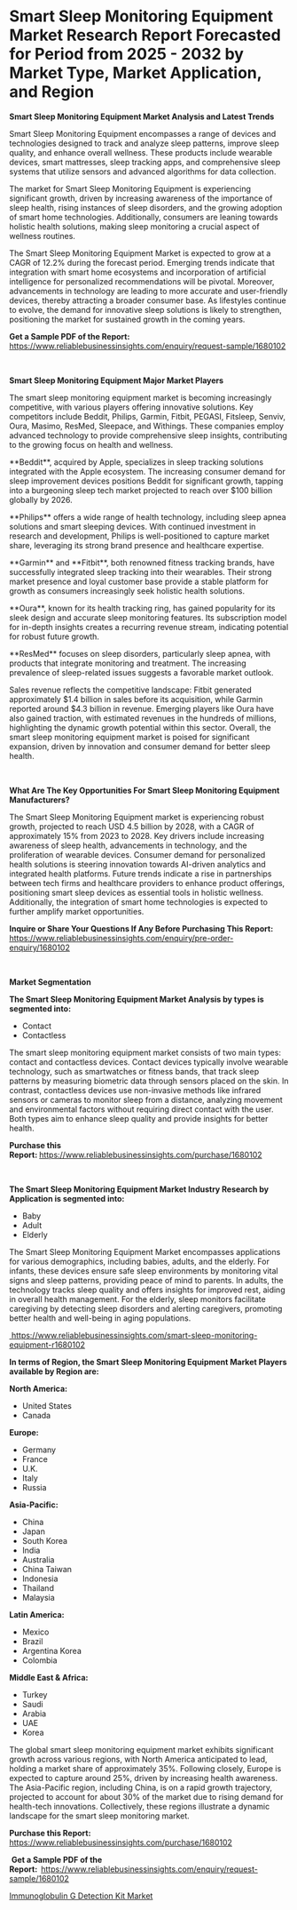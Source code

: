 <p><h1>Smart Sleep Monitoring Equipment Market Research Report Forecasted for Period from 2025 -  2032 by Market Type, Market Application, and Region</h1></p><p><strong>Smart Sleep Monitoring Equipment Market Analysis and Latest Trends</strong></p>
<p><p>Smart Sleep Monitoring Equipment encompasses a range of devices and technologies designed to track and analyze sleep patterns, improve sleep quality, and enhance overall wellness. These products include wearable devices, smart mattresses, sleep tracking apps, and comprehensive sleep systems that utilize sensors and advanced algorithms for data collection. </p><p>The market for Smart Sleep Monitoring Equipment is experiencing significant growth, driven by increasing awareness of the importance of sleep health, rising instances of sleep disorders, and the growing adoption of smart home technologies. Additionally, consumers are leaning towards holistic health solutions, making sleep monitoring a crucial aspect of wellness routines. </p><p>The Smart Sleep Monitoring Equipment Market is expected to grow at a CAGR of 12.2% during the forecast period. Emerging trends indicate that integration with smart home ecosystems and incorporation of artificial intelligence for personalized recommendations will be pivotal. Moreover, advancements in technology are leading to more accurate and user-friendly devices, thereby attracting a broader consumer base. As lifestyles continue to evolve, the demand for innovative sleep solutions is likely to strengthen, positioning the market for sustained growth in the coming years.</p></p>
<p><strong>Get a Sample PDF of the Report:&nbsp;</strong> <a href="https://www.reliablebusinessinsights.com/enquiry/request-sample/1680102?utm_campaign=3262&utm_medium=2&utm_source=Github&utm_content=ia&utm_term=25032025&utm_id=smart-sleep-monitoring-equipment">https://www.reliablebusinessinsights.com/enquiry/request-sample/1680102</a></p>
<p>&nbsp;</p>
<p><strong>Smart Sleep Monitoring Equipment Major Market Players</strong></p>
<p><p>The smart sleep monitoring equipment market is becoming increasingly competitive, with various players offering innovative solutions. Key competitors include Beddit, Philips, Garmin, Fitbit, PEGASI, Fitsleep, Senviv, Oura, Masimo, ResMed, Sleepace, and Withings. These companies employ advanced technology to provide comprehensive sleep insights, contributing to the growing focus on health and wellness.</p><p>**Beddit**, acquired by Apple, specializes in sleep tracking solutions integrated with the Apple ecosystem. The increasing consumer demand for sleep improvement devices positions Beddit for significant growth, tapping into a burgeoning sleep tech market projected to reach over $100 billion globally by 2026.</p><p>**Philips** offers a wide range of health technology, including sleep apnea solutions and smart sleeping devices. With continued investment in research and development, Philips is well-positioned to capture market share, leveraging its strong brand presence and healthcare expertise.</p><p>**Garmin** and **Fitbit**, both renowned fitness tracking brands, have successfully integrated sleep tracking into their wearables. Their strong market presence and loyal customer base provide a stable platform for growth as consumers increasingly seek holistic health solutions.</p><p>**Oura**, known for its health tracking ring, has gained popularity for its sleek design and accurate sleep monitoring features. Its subscription model for in-depth insights creates a recurring revenue stream, indicating potential for robust future growth.</p><p>**ResMed** focuses on sleep disorders, particularly sleep apnea, with products that integrate monitoring and treatment. The increasing prevalence of sleep-related issues suggests a favorable market outlook.</p><p>Sales revenue reflects the competitive landscape: Fitbit generated approximately $1.4 billion in sales before its acquisition, while Garmin reported around $4.3 billion in revenue. Emerging players like Oura have also gained traction, with estimated revenues in the hundreds of millions, highlighting the dynamic growth potential within this sector. Overall, the smart sleep monitoring equipment market is poised for significant expansion, driven by innovation and consumer demand for better sleep health.</p></p>
<p>&nbsp;</p>
<p><strong>What Are The Key Opportunities For Smart Sleep Monitoring Equipment Manufacturers?</strong></p>
<p><p>The Smart Sleep Monitoring Equipment market is experiencing robust growth, projected to reach USD 4.5 billion by 2028, with a CAGR of approximately 15% from 2023 to 2028. Key drivers include increasing awareness of sleep health, advancements in technology, and the proliferation of wearable devices. Consumer demand for personalized health solutions is steering innovation towards AI-driven analytics and integrated health platforms. Future trends indicate a rise in partnerships between tech firms and healthcare providers to enhance product offerings, positioning smart sleep devices as essential tools in holistic wellness. Additionally, the integration of smart home technologies is expected to further amplify market opportunities.</p></p>
<p><strong>Inquire or Share Your Questions If Any Before Purchasing This Report:</strong> <a href="https://www.reliablebusinessinsights.com/enquiry/pre-order-enquiry/1680102?utm_campaign=3262&utm_medium=2&utm_source=Github&utm_content=ia&utm_term=25032025&utm_id=smart-sleep-monitoring-equipment">https://www.reliablebusinessinsights.com/enquiry/pre-order-enquiry/1680102</a></p>
<p>&nbsp;</p>
<p><strong>Market Segmentation</strong></p>
<p><strong>The Smart Sleep Monitoring Equipment Market Analysis by types is segmented into:</strong></p>
<p><ul><li>Contact</li><li>Contactless</li></ul></p>
<p><p>The smart sleep monitoring equipment market consists of two main types: contact and contactless devices. Contact devices typically involve wearable technology, such as smartwatches or fitness bands, that track sleep patterns by measuring biometric data through sensors placed on the skin. In contrast, contactless devices use non-invasive methods like infrared sensors or cameras to monitor sleep from a distance, analyzing movement and environmental factors without requiring direct contact with the user. Both types aim to enhance sleep quality and provide insights for better health.</p></p>
<p><strong>Purchase this Report:&nbsp;</strong><a href="https://www.reliablebusinessinsights.com/purchase/1680102?utm_campaign=3262&utm_medium=2&utm_source=Github&utm_content=ia&utm_term=25032025&utm_id=smart-sleep-monitoring-equipment">https://www.reliablebusinessinsights.com/purchase/1680102</a></p>
<p>&nbsp;</p>
<p><strong>The Smart Sleep Monitoring Equipment Market Industry Research by Application is segmented into:</strong></p>
<p><ul><li>Baby</li><li>Adult</li><li>Elderly</li></ul></p>
<p><p>The Smart Sleep Monitoring Equipment Market encompasses applications for various demographics, including babies, adults, and the elderly. For infants, these devices ensure safe sleep environments by monitoring vital signs and sleep patterns, providing peace of mind to parents. In adults, the technology tracks sleep quality and offers insights for improved rest, aiding in overall health management. For the elderly, sleep monitors facilitate caregiving by detecting sleep disorders and alerting caregivers, promoting better health and well-being in aging populations.</p></p>
<p><a href="https://www.reliablebusinessinsights.com/smart-sleep-monitoring-equipment-r1680102?utm_campaign=3262&utm_medium=2&utm_source=Github&utm_content=ia&utm_term=25032025&utm_id=smart-sleep-monitoring-equipment">&nbsp;https://www.reliablebusinessinsights.com/smart-sleep-monitoring-equipment-r1680102</a></p>
<p><strong>In terms of Region, the Smart Sleep Monitoring Equipment Market Players available by Region are:</strong></p>
<p>
    <p> <strong> North America: </strong>
        <ul>
            <li>United States</li>
            <li>Canada</li>
        </ul>
        </p> 
    <p> <strong> Europe: </strong>
        <ul>
            <li>Germany</li>
            <li>France</li>
            <li>U.K.</li>
            <li>Italy</li>
            <li>Russia</li>
        </ul>
        </p> 
    <p> <strong> Asia-Pacific: </strong>
        <ul>
            <li>China</li>
            <li>Japan</li>
            <li>South Korea</li>
            <li>India</li>
            <li>Australia</li>
            <li>China Taiwan</li>
            <li>Indonesia</li>
            <li>Thailand</li>
            <li>Malaysia</li>
        </ul>
        </p> 
    <p> <strong> Latin America: </strong>
        <ul>
            <li>Mexico</li>
            <li>Brazil</li>
            <li>Argentina Korea</li>
            <li>Colombia</li>
        </ul>
        </p> 
    <p> <strong> Middle East & Africa: </strong>
        <ul>
            <li>Turkey</li>
            <li>Saudi</li>
            <li>Arabia</li>
            <li>UAE</li>
            <li>Korea</li>
        </ul>
    </p>
    </p>
<p><p>The global smart sleep monitoring equipment market exhibits significant growth across various regions, with North America anticipated to lead, holding a market share of approximately 35%. Following closely, Europe is expected to capture around 25%, driven by increasing health awareness. The Asia-Pacific region, including China, is on a rapid growth trajectory, projected to account for about 30% of the market due to rising demand for health-tech innovations. Collectively, these regions illustrate a dynamic landscape for the smart sleep monitoring market.</p></p>
<p><strong>Purchase this Report: </strong><a href="https://www.reliablebusinessinsights.com/purchase/1680102?utm_campaign=3262&utm_medium=2&utm_source=Github&utm_content=ia&utm_term=25032025&utm_id=smart-sleep-monitoring-equipment">https://www.reliablebusinessinsights.com/purchase/1680102</a></p>
<p>&nbsp;<strong>Get a Sample PDF of the Report:&nbsp;&nbsp;</strong><a href="https://www.reliablebusinessinsights.com/enquiry/request-sample/1680102?utm_campaign=3262&utm_medium=2&utm_source=Github&utm_content=ia&utm_term=25032025&utm_id=smart-sleep-monitoring-equipment">https://www.reliablebusinessinsights.com/enquiry/request-sample/1680102</a></p>
<p><strong></strong></p>
<p><p><a href="https://github.com/arifasabeygb/Market-Research-Report-List-1/blob/main/immunoglobulin-g-detection-kit-market.md?utm_campaign=3262&utm_medium=2&utm_source=Github&utm_content=ia&utm_term=25032025&utm_id=smart-sleep-monitoring-equipment">Immunoglobulin G Detection Kit Market</a></p></p>